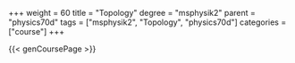 +++
weight = 60
title = "Topology"
degree = "msphysik2"
parent = "physics70d"
tags = ["msphysik2", "Topology", "physics70d"]
categories = ["course"]
+++

{{< genCoursePage >}}
